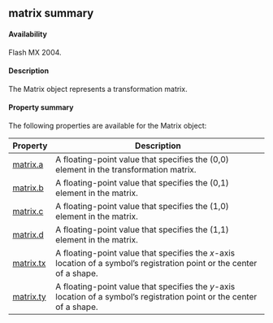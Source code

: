 ## matrix summary

#### Availability

Flash MX 2004.

#### Description

The Matrix object represents a transformation matrix.

#### Property summary

The following properties are available for the Matrix object:

| **Property**               | **Description**                                                                                                        |
|----------------------------|------------------------------------------------------------------------------------------------------------------------|
| [matrix.a](#!AdobeDocs/developers-animatesdk-docs/test/Matrix_object/matrix.md)      | A floating-point value that specifies the (0,0) element in the transformation matrix.                                  |
| [matrix.b](#!AdobeDocs/developers-animatesdk-docs/test/Matrix_object/matrix1.md)  | A floating-point value that specifies the (0,1) element in the matrix.                                                 |
| [matrix.c](#!AdobeDocs/developers-animatesdk-docs/test/Matrix_object/matrix2.md)  | A floating-point value that specifies the (1,0) element in the matrix.                                                 |
| [matrix.d](#!AdobeDocs/developers-animatesdk-docs/test/Matrix_object/matrix3.md)  | A floating-point value that specifies the (1,1) element in the matrix.                                                 |
| [matrix.tx](#!AdobeDocs/developers-animatesdk-docs/test/Matrix_object/matrix4.md) | A floating-point value that specifies the *x*-axis location of a symbol’s registration point or the center of a shape. |
| [matrix.ty](#!AdobeDocs/developers-animatesdk-docs/test/Matrix_object/matrix5.md) | A floating-point value that specifies the *y*-axis location of a symbol’s registration point or the center of a shape. |

<span id="matrix.a" class="anchor"></span>

